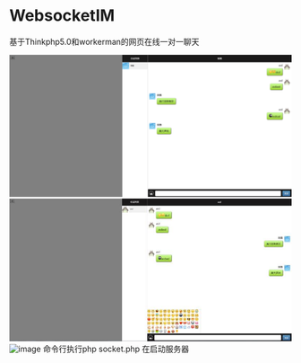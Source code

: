 # WebsocketIM
基于Thinkphp5.0和workerman的网页在线一对一聊天

![image](Screenshots/1.png)
![image](Screenshots/2.jpg)
![image](Screenshots/3.jpg)
命令行执行php socket.php
在启动服务器
